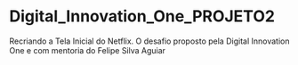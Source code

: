 # Digital_Innovation_One_PROJETO2
Recriando a Tela Inicial do Netflix. O desafio proposto pela Digital Innovation One e com mentoria do Felipe Silva Aguiar
